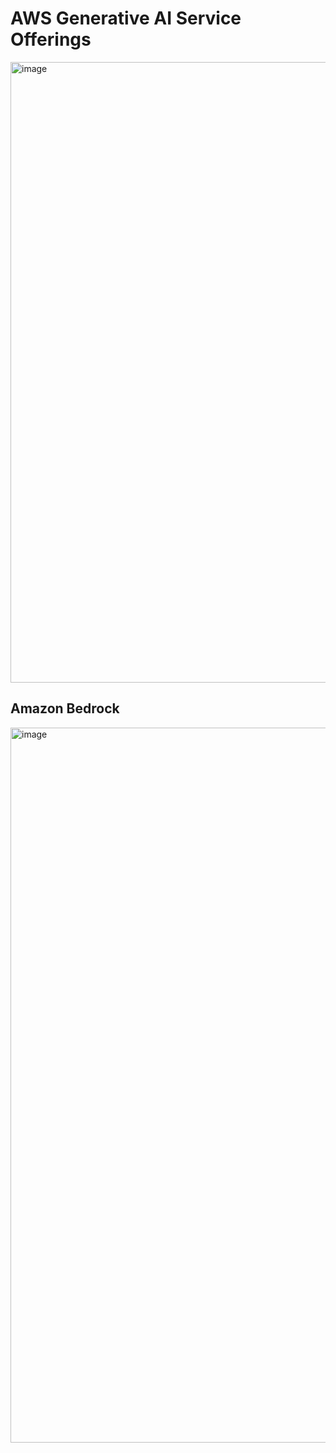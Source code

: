 # AWS Generative AI Service Offerings
<img width="993" alt="image" src="https://github.com/user-attachments/assets/7fdd3015-e726-4a25-96df-eebc46c3d17f" />

## Amazon Bedrock

<img width="1144" alt="image" src="https://github.com/user-attachments/assets/116e73cc-9d0a-4ca6-b39d-7d56c95176a6" />

